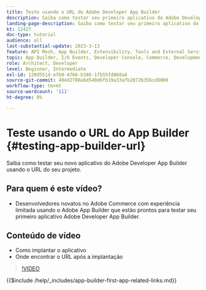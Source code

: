 ```yaml
---
title: Teste usando o URL do Adobe Developer App Builder
description: Saiba como testar seu primeiro aplicativo do Adobe Developer App Builder pelo URL do App Builder fornecido para o seu projeto.
landing-page-description: Saiba como testar seu primeiro aplicativo do Adobe Developer App Builder pelo URL fornecido de seu projeto.
kt: 12427
doc-type: tutorial
audience: all
last-substantial-update: 2023-3-13
feature: API Mesh, App Builder, Extensibility, Tools and External Services, Backend Development
topic: App Builder, I/O Events, Developer Console, Commerce, Development, Integrations
role: Architect, Developer
level: Beginner, Intermediate
exl-id: 120d551d-efb0-4766-b346-1fb55fd868a4
source-git-commit: 404d2708a6d540d6fb19a33afb20726356cd8000
workflow-type: tm+mt
source-wordcount: '111'
ht-degree: 0%

---
```


# Teste usando o URL do App Builder {#testing-app-builder-url}

Saiba como testar seu novo aplicativo do Adobe Developer App Builder usando o URL do seu projeto.

## Para quem é este vídeo?

* Desenvolvedores novatos no Adobe Commerce com experiência limitada usando o Adobe App Builder que estão prontos para testar seu primeiro aplicativo Adobe Developer App Builder.

## Conteúdo de vídeo

* Como implantar o aplicativo
* Onde encontrar o URL após a implantação

>[!VIDEO](https://video.tv.adobe.com/v/3416664?quality=12&learn=on)

{{$include /help/_includes/app-builder-first-app-related-links.md}}
